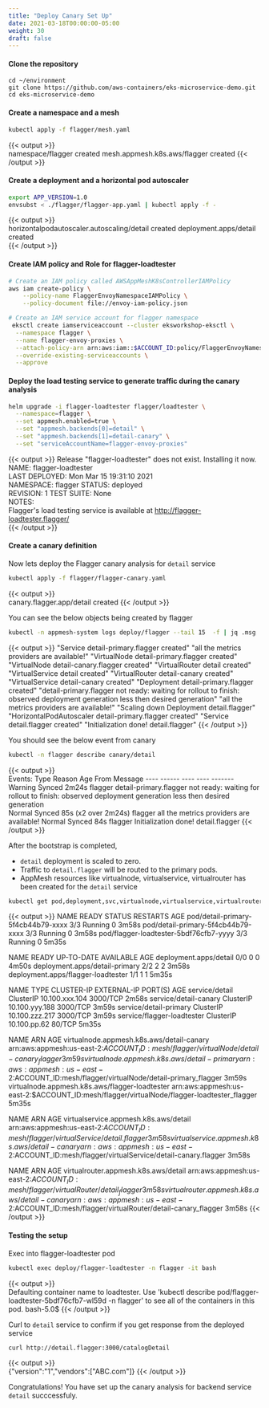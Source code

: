 ```yaml
---
title: "Deploy Canary Set Up"
date: 2021-03-18T00:00:00-05:00
weight: 30
draft: false
---
```


#### Clone the repository

```
cd ~/environment
git clone https://github.com/aws-containers/eks-microservice-demo.git
cd eks-microservice-demo
```

#### Create a namespace and a mesh
```bash
kubectl apply -f flagger/mesh.yaml
```

{{< output >}}  
namespace/flagger created
mesh.appmesh.k8s.aws/flagger created
{{< /output >}}

#### Create a deployment and a horizontal pod autoscaler

```bash
export APP_VERSION=1.0
envsubst < ./flagger/flagger-app.yaml | kubectl apply -f -
```
{{< output >}}  
horizontalpodautoscaler.autoscaling/detail created
deployment.apps/detail created                                                                                                             
{{< /output >}}

#### Create IAM policy and Role for flagger-loadtester
```bash
# Create an IAM policy called AWSAppMeshK8sControllerIAMPolicy
aws iam create-policy \
    --policy-name FlaggerEnvoyNamespaceIAMPolicy \
    --policy-document file://envoy-iam-policy.json

# Create an IAM service account for flagger namespace 
 eksctl create iamserviceaccount --cluster eksworkshop-eksctl \
  --namespace flagger \
  --name flagger-envoy-proxies \
  --attach-policy-arn arn:aws:iam::$ACCOUNT_ID:policy/FlaggerEnvoyNamespaceIAMPolicy \
  --override-existing-serviceaccounts \
  --approve 
```

#### Deploy the load testing service to generate traffic during the canary analysis
```bash
helm upgrade -i flagger-loadtester flagger/loadtester \
  --namespace=flagger \
  --set appmesh.enabled=true \
  --set "appmesh.backends[0]=detail" \
  --set "appmesh.backends[1]=detail-canary" \
  --set "serviceAccountName=flagger-envoy-proxies"
```

{{< output >}}
Release "flagger-loadtester" does not exist. Installing it now.                                                                                   
NAME: flagger-loadtester                                                                                                                          
LAST DEPLOYED: Mon Mar 15 19:31:10 2021                                                                                                           
NAMESPACE: flagger                                                                                                                         STATUS: deployed                                                                                                                                  
REVISION: 1                                                                                                                                       TEST SUITE: None                                                                                                                                  
NOTES:                                                                                                                                            
Flagger's load testing service is available at http://flagger-loadtester.flagger/  
{{< /output >}}


#### Create a canary definition

Now lets deploy the Flagger canary analysis for `detail` service

```bash
kubectl apply -f flagger/flagger-canary.yaml
```

{{< output >}}  
canary.flagger.app/detail created
{{< /output >}}

You can see the below objects being created by flagger
```bash
kubectl -n appmesh-system logs deploy/flagger --tail 15  -f | jq .msg 
```

{{< output >}} 
"Service detail-primary.flagger created"
"all the metrics providers are available!"
"VirtualNode detail-primary.flagger created"
"VirtualNode detail-canary.flagger created"
"VirtualRouter detail created"
"VirtualService detail created"
"VirtualRouter detail-canary created"
"VirtualService detail-canary created"
"Deployment detail-primary.flagger created"
"detail-primary.flagger not ready: waiting for rollout to finish: observed deployment generation less then desired generation"
"all the metrics providers are available!"
"Scaling down Deployment detail.flagger"
"HorizontalPodAutoscaler detail-primary.flagger created"
"Service detail.flagger created"
"Initialization done! detail.flagger"
{{< /output >}}

You should see the below event from canary

```bash
kubectl -n flagger describe canary/detail
```

{{< output >}}  
Events:                                                                                                                                             Type     Reason  Age                  From     Message                                                                                            ----     ------  ----                 ----     -------                                                                                          
  Warning  Synced  2m24s                flagger  detail-primary.flagger not ready: waiting for rollout to finish: observed deployment generation less then desired generation                                                                                                         
  Normal   Synced  85s (x2 over 2m24s)  flagger  all the metrics providers are available!                                                           Normal   Synced  84s                  flagger  Initialization done! detail.flagger 
{{< /output >}}

After the bootstrap is completed, 
* `detail` deployment is scaled to zero. 
* Traffic to `detail.flagger` will be routed to the primary pods.
* AppMesh resources like virtualnode, virtualservice, virtualrouter has been created for the `detail` service
```bash
kubectl get pod,deployment,svc,virtualnode,virtualservice,virtualrouter -n flagger
```

{{< output >}}
NAME                                      READY   STATUS    RESTARTS   AGE
pod/detail-primary-5f4cb44b79-xxxx      3/3     Running   0          3m58s
pod/detail-primary-5f4cb44b79-xxxx       3/3     Running   0          3m58s
pod/flagger-loadtester-5bdf76cfb7-yyyy   3/3     Running   0          5m35s

NAME                                 READY   UP-TO-DATE   AVAILABLE   AGE
deployment.apps/detail               0/0     0            0           4m50s
deployment.apps/detail-primary       2/2     2            2           3m58s
deployment.apps/flagger-loadtester   1/1     1            1           5m35s

NAME                         TYPE        CLUSTER-IP       EXTERNAL-IP   PORT(S)    AGE
service/detail               ClusterIP   10.100.xxx.104   <none>        3000/TCP   2m58s
service/detail-canary        ClusterIP   10.100.yyy.188   <none>        3000/TCP   3m59s
service/detail-primary       ClusterIP   10.100.zzz.217   <none>        3000/TCP   3m59s
service/flagger-loadtester   ClusterIP   10.100.pp.62     <none>        80/TCP     5m35s

NAME                                             ARN                                                                                          AGE
virtualnode.appmesh.k8s.aws/detail-canary        arn:aws:appmesh:us-east-2:$ACCOUNT_ID:mesh/flagger/virtualNode/detail-canary_flagger        3m59s
virtualnode.appmesh.k8s.aws/detail-primary       arn:aws:appmesh:us-east-2:$ACCOUNT_ID:mesh/flagger/virtualNode/detail-primary_flagger       3m59s
virtualnode.appmesh.k8s.aws/flagger-loadtester   arn:aws:appmesh:us-east-2:$ACCOUNT_ID:mesh/flagger/virtualNode/flagger-loadtester_flagger   5m35s

NAME                                           ARN                                                                                        AGE
virtualservice.appmesh.k8s.aws/detail          arn:aws:appmesh:us-east-2:$ACCOUNT_ID:mesh/flagger/virtualService/detail.flagger          3m58s
virtualservice.appmesh.k8s.aws/detail-canary   arn:aws:appmesh:us-east-2:$ACCOUNT_ID:mesh/flagger/virtualService/detail-canary.flagger   3m58s

NAME                                          ARN                                                                                       AGE
virtualrouter.appmesh.k8s.aws/detail          arn:aws:appmesh:us-east-2:$ACCOUNT_ID:mesh/flagger/virtualRouter/detail_flagger          3m58s
virtualrouter.appmesh.k8s.aws/detail-canary   arn:aws:appmesh:us-east-2:$ACCOUNT_ID:mesh/flagger/virtualRouter/detail-canary_flagger   3m58s
{{< /output >}}

#### Testing the setup

Exec into flagger-loadtester pod

```bash
kubectl exec deploy/flagger-loadtester -n flagger -it bash
```
{{< output >}}  
Defaulting container name to loadtester.
Use 'kubectl describe pod/flagger-loadtester-5bdf76cfb7-wl59d -n flagger' to see all of the containers in this pod.
bash-5.0$ 
{{< /output >}}

Curl to `detail` service to confirm if you get response from the deployed service
```
curl http://detail.flagger:3000/catalogDetail
```
{{< output >}}  
{"version":"1","vendors":["ABC.com"]}
{{< /output >}}


Congratulations! You have set up the canary analysis for backend service `detail` succcessfuly.

